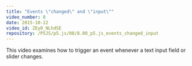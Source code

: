 ```yaml
---
title: "Events \"changed\" and \"input\""
video_number: 8
date: 2015-10-22
video_id: ZEy0_NLhdSE
repository: /P5JS/p5.js/08/8.08_p5.js_events_changed_input
---
```


This video examines how to trigger an event whenever a text input field or slider changes.
